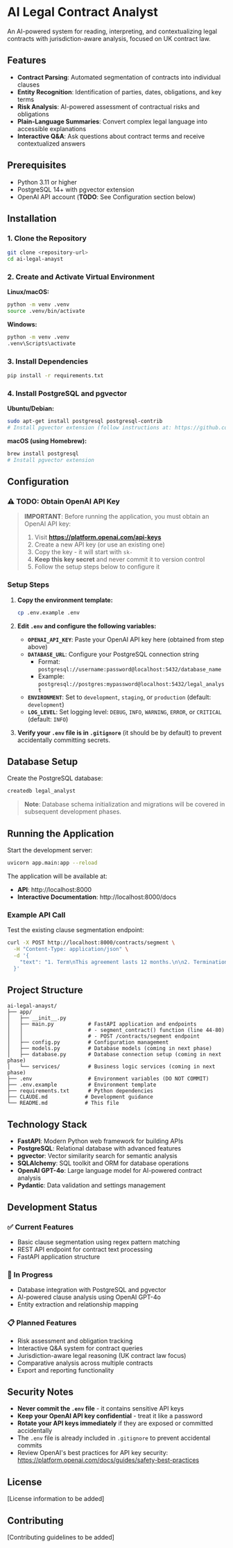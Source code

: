 # AI Legal Contract Analyst

An AI-powered system for reading, interpreting, and contextualizing legal contracts with jurisdiction-aware analysis, focused on UK contract law.

## Features

- **Contract Parsing**: Automated segmentation of contracts into individual clauses
- **Entity Recognition**: Identification of parties, dates, obligations, and key terms
- **Risk Analysis**: AI-powered assessment of contractual risks and obligations
- **Plain-Language Summaries**: Convert complex legal language into accessible explanations
- **Interactive Q&A**: Ask questions about contract terms and receive contextualized answers

## Prerequisites

- Python 3.11 or higher
- PostgreSQL 14+ with pgvector extension
- OpenAI API account (**TODO**: See Configuration section below)

## Installation

### 1. Clone the Repository

```bash
git clone <repository-url>
cd ai-legal-anayst
```

### 2. Create and Activate Virtual Environment

**Linux/macOS:**
```bash
python -m venv .venv
source .venv/bin/activate
```

**Windows:**
```bash
python -m venv .venv
.venv\Scripts\activate
```

### 3. Install Dependencies

```bash
pip install -r requirements.txt
```

### 4. Install PostgreSQL and pgvector

**Ubuntu/Debian:**
```bash
sudo apt-get install postgresql postgresql-contrib
# Install pgvector extension (follow instructions at: https://github.com/pgvector/pgvector)
```

**macOS (using Homebrew):**
```bash
brew install postgresql
# Install pgvector extension
```

## Configuration

### **⚠️ TODO: Obtain OpenAI API Key**

> **IMPORTANT**: Before running the application, you must obtain an OpenAI API key:
>
> 1. Visit **https://platform.openai.com/api-keys**
> 2. Create a new API key (or use an existing one)
> 3. Copy the key - it will start with `sk-`
> 4. **Keep this key secret** and never commit it to version control
> 5. Follow the setup steps below to configure it

### Setup Steps

1. **Copy the environment template:**
   ```bash
   cp .env.example .env
   ```

2. **Edit `.env` and configure the following variables:**

   - **`OPENAI_API_KEY`**: Paste your OpenAI API key here (obtained from step above)
   - **`DATABASE_URL`**: Configure your PostgreSQL connection string
     - Format: `postgresql://username:password@localhost:5432/database_name`
     - Example: `postgresql://postgres:mypassword@localhost:5432/legal_analyst`
   - **`ENVIRONMENT`**: Set to `development`, `staging`, or `production` (default: `development`)
   - **`LOG_LEVEL`**: Set logging level: `DEBUG`, `INFO`, `WARNING`, `ERROR`, or `CRITICAL` (default: `INFO`)

3. **Verify your `.env` file is in `.gitignore`** (it should be by default) to prevent accidentally committing secrets.

## Database Setup

Create the PostgreSQL database:

```bash
createdb legal_analyst
```

> **Note**: Database schema initialization and migrations will be covered in subsequent development phases.

## Running the Application

Start the development server:

```bash
uvicorn app.main:app --reload
```

The application will be available at:
- **API**: http://localhost:8000
- **Interactive Documentation**: http://localhost:8000/docs

### Example API Call

Test the existing clause segmentation endpoint:

```bash
curl -X POST http://localhost:8000/contracts/segment \
  -H "Content-Type: application/json" \
  -d '{
    "text": "1. Term\nThis agreement lasts 12 months.\n\n2. Termination\nEither party may terminate with 30 days notice.\n\n3. Payment\nPayment is due within 14 days."
  }'
```

## Project Structure

```
ai-legal-anayst/
├── app/
│   ├── __init__.py
│   ├── main.py           # FastAPI application and endpoints
│   │                     # - segment_contract() function (line 44-80)
│   │                     # - POST /contracts/segment endpoint
│   ├── config.py         # Configuration management
│   ├── models.py         # Database models (coming in next phase)
│   ├── database.py       # Database connection setup (coming in next phase)
│   └── services/         # Business logic services (coming in next phase)
├── .env                  # Environment variables (DO NOT COMMIT)
├── .env.example          # Environment template
├── requirements.txt      # Python dependencies
├── CLAUDE.md            # Development guidance
└── README.md            # This file
```

## Technology Stack

- **FastAPI**: Modern Python web framework for building APIs
- **PostgreSQL**: Relational database with advanced features
- **pgvector**: Vector similarity search for semantic analysis
- **SQLAlchemy**: SQL toolkit and ORM for database operations
- **OpenAI GPT-4o**: Large language model for AI-powered contract analysis
- **Pydantic**: Data validation and settings management

## Development Status

### ✅ Current Features
- Basic clause segmentation using regex pattern matching
- REST API endpoint for contract text processing
- FastAPI application structure

### 🚧 In Progress
- Database integration with PostgreSQL and pgvector
- AI-powered clause analysis using OpenAI GPT-4o
- Entity extraction and relationship mapping

### 📋 Planned Features
- Risk assessment and obligation tracking
- Interactive Q&A system for contract queries
- Jurisdiction-aware legal reasoning (UK contract law focus)
- Comparative analysis across multiple contracts
- Export and reporting functionality

## Security Notes

- **Never commit the `.env` file** - it contains sensitive API keys
- **Keep your OpenAI API key confidential** - treat it like a password
- **Rotate your API keys immediately** if they are exposed or committed accidentally
- The `.env` file is already included in `.gitignore` to prevent accidental commits
- Review OpenAI's best practices for API key security: https://platform.openai.com/docs/guides/safety-best-practices

## License

[License information to be added]

## Contributing

[Contributing guidelines to be added]

